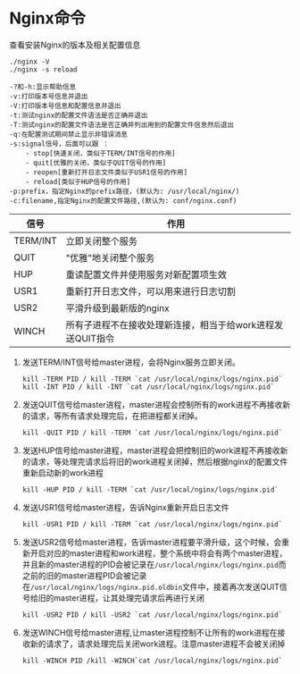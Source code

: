 # Nginx命令

查看安装Nginx的版本及相关配置信息
```shell
./nginx -V
./nginx -s reload
```
```
-?和-h:显示帮助信息
-v:打印版本号信息并退出
-V:打印版本号信息和配置信息并退出
-t:测试nginx的配置文件语法是否正确并退出
-T:测试nginx的配置文件语法是否正确并列出用到的配置文件信息然后退出
-q:在配置测试期间禁止显示非错误消息
-s:signal信号，后面可以跟 ：
    - stop[快速关闭，类似于TERM/INT信号的作用]
    - quit[优雅的关闭，类似于QUIT信号的作用]
    - reopen[重新打开日志文件类似于USR1信号的作用]
    - reload[类似于HUP信号的作用]
-p:prefix，指定Nginx的prefix路径，(默认为: /usr/local/nginx/)
-c:filename,指定Nginx的配置文件路径,(默认为: conf/nginx.conf)
```


| 信号       | 作用                                |
|----------|-----------------------------------|
| TERM/INT | 立即关闭整个服务                          |
| QUIT     | "优雅"地关闭整个服务                       |
| HUP      | 重读配置文件并使用服务对新配置项生效                |
| USR1     | 重新打开日志文件，可以用来进行日志切割               |
| USR2     | 平滑升级到最新版的nginx                    |
| WINCH    | 所有子进程不在接收处理新连接，相当于给work进程发送QUIT指令 |

1. 发送TERM/INT信号给master进程，会将Nginx服务立即关闭。

    ```shell
    kill -TERM PID / kill -TERM `cat /usr/local/nginx/logs/nginx.pid`
    kill -INT PID / kill -INT `cat /usr/local/nginx/logs/nginx.pid`
    ```

2. 发送QUIT信号给master进程，master进程会控制所有的work进程不再接收新的请求，等所有请求处理完后，在把进程都关闭掉。

    ```shell
    kill -QUIT PID / kill -TERM `cat /usr/local/nginx/logs/nginx.pid`
    ```

3. 发送HUP信号给master进程，master进程会把控制旧的work进程不再接收新的请求，等处理完请求后将旧的work进程关闭掉，然后根据nginx的配置文件重新启动新的work进程

    ```shell
    kill -HUP PID / kill -TERM `cat /usr/local/nginx/logs/nginx.pid`
    ```

4. 发送USR1信号给master进程，告诉Nginx重新开启日志文件

    ```shell
    kill -USR1 PID / kill -TERM `cat /usr/local/nginx/logs/nginx.pid`
    ```

5. 发送USR2信号给master进程，告诉master进程要平滑升级，这个时候，会重新开启对应的master进程和work进程，整个系统中将会有两个master进程，并且新的master进程的PID会被记录在`/usr/local/nginx/logs/nginx.pid`而之前的旧的master进程PID会被记录在`/usr/local/nginx/logs/nginx.pid.oldbin`文件中，接着再次发送QUIT信号给旧的master进程，让其处理完请求后再进行关闭
    
    ```shell
    kill -USR2 PID / kill -USR2 `cat /usr/local/nginx/logs/nginx.pid`
    ```
6. 发送WINCH信号给master进程,让master进程控制不让所有的work进程在接收新的请求了，请求处理完后关闭work进程。注意master进程不会被关闭掉

    ```
    kill -WINCH PID /kill -WINCH`cat /usr/local/nginx/logs/nginx.pid`
    ```

